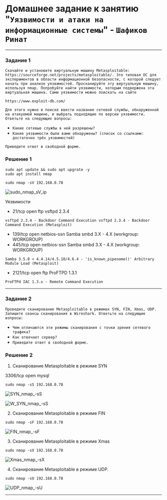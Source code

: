 # Домашнее задание к занятию "`Уязвимости и атаки на информационные системы`" - `Шафиков Ринат`

---

### Задание 1

`Скачайте и установите виртуальную машину Metasploitable: https://sourceforge.net/projects/metasploitable/.
Это типовая ОС для экспериментов в области информационной безопасности, с которой следует начать при анализе уязвимостей.
Просканируйте эту виртуальную машину, используя nmap.
Попробуйте найти уязвимости, которым подвержена эта виртуальная машина.
Сами уязвимости можно поискать на сайте` 

```
https://www.exploit-db.com/
```

`Для этого нужно в поиске ввести название сетевой службы, обнаруженной на атакуемой машине, и выбрать подходящие по версии уязвимости.
Ответьте на следующие вопросы:`
- `Какие сетевые службы в ней разрешены?`
- `Какие уязвимости были вами обнаружены? (список со ссылками: достаточно трёх уязвимостей)`

`Приведите ответ в свободной форме.`

### Решение 1

```
sudo apt update && sudo apt upgrate -y
sudo apt install nmap
```
```
sudo nmap -sV 192.168.0.78
```

![sudo_nmap_sV_ip](img/sudo_nmap_sV_ip.png)

Уязвимости

- 21/tcp   open  ftp         vsftpd 2.3.4

`vsftpd 2.3.4 - Backdoor Command Execution
vsftpd 2.3.4 - Backdoor Command Execution (Metasploit)`

- 139/tcp  open  netbios-ssn Samba smbd 3.X - 4.X (workgroup: WORKGROUP)
- 445/tcp  open  netbios-ssn Samba smbd 3.X - 4.X (workgroup: WORKGROUP)

`Samba 3.5.0 < 4.4.14/4.5.10/4.6.4 - 'is_known_pipename()' Arbitrary Module Load (Metasploit)`

- 2121/tcp open  ftp         ProFTPD 1.3.1

`ProFTPd IAC 1.3.x - Remote Command Execution`

---

### Задание 2

`Проведите сканирование Metasploitable в режимах SYN, FIN, Xmas, UDP.
Запишите сеансы сканирования в Wireshark.
Ответьте на следующие вопросы:`

- `Чем отличаются эти режимы сканирования с точки зрения сетевого трафика?`
- `Как отвечает сервер?`
- `Приведите ответ в свободной форме.`

### Решение 2

1. Cканирование Metasploitable в режиме SYN

3306/tcp open  mysql

```
sudo nmap -sS 192.168.0.78
```
![SYN_nmap_-sS](img/SYN_nmap_-sS.png)

![W_SYN_nmap_-sS](img/W_SYN_nmap_-sS.png)

2. Cканирование Metasploitable в режиме FIN

```
sudo nmap -sF 192.168.0.78
```

![FIN_nmap_-sF](img/FIN_nmap_-sF.png)

3. Cканирование Metasploitable в режиме Xmas

```
sudo nmap -sX 192.168.0.78
```

![Xmas_nmap_-sX](img/Xmas_nmap_-sX.png)

4. Cканирование Metasploitable в режиме UDP.

```
sudo nmap -sU 192.168.0.78
```

![UDP_nmap_-sU](img/UDP_nmap_-sU.png)















---
